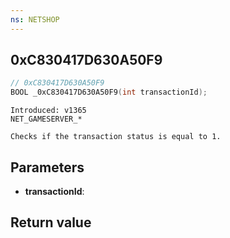 ```yaml
---
ns: NETSHOP
---
```

## 0xC830417D630A50F9

```c
// 0xC830417D630A50F9
BOOL _0xC830417D630A50F9(int transactionId);
```

```
Introduced: v1365
NET_GAMESERVER_*

Checks if the transaction status is equal to 1.
```

## Parameters
* **transactionId**:

## Return value
